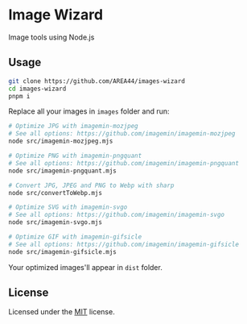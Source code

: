# Image Wizard

Image tools using Node.js

## Usage

```bash
git clone https://github.com/AREA44/images-wizard
cd images-wizard
pnpm i
```

Replace all your images in `images` folder and run:

```bash
# Optimize JPG with imagemin-mozjpeg
# See all options: https://github.com/imagemin/imagemin-mozjpeg
node src/imagemin-mozjpeg.mjs

# Optimize PNG with imagemin-pngquant
# See all options: https://github.com/imagemin/imagemin-pngquant
node src/imagemin-pngquant.mjs

# Convert JPG, JPEG and PNG to Webp with sharp
node src/convertToWebp.mjs

# Optimize SVG with imagemin-svgo
# See all options: https://github.com/imagemin/imagemin-svgo
node src/imagemin-svgo.mjs

# Optimize GIF with imagemin-gifsicle
# See all options: https://github.com/imagemin/imagemin-gifsicle
node src/imagemin-gifsicle.mjs
```

Your optimized images'll appear in `dist` folder.

## License

Licensed under the [MIT](LICENSE) license.
